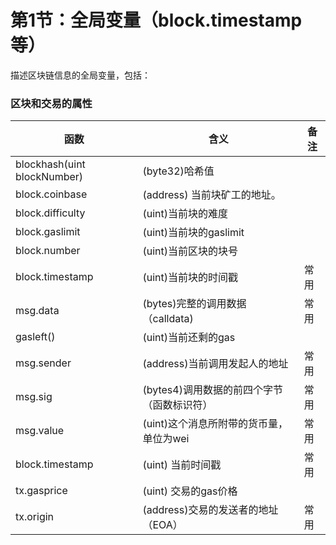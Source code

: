 # 第1节：全局变量（block.timestamp等）

描述区块链信息的全局变量，包括：

### 区块和交易的属性

| 函数                        | 含义                                       | 备注 |
| --------------------------- | ------------------------------------------ | ---- |
| blockhash(uint blockNumber) | (byte32)哈希值                             |      |
| block.coinbase              | (address) 当前块矿工的地址。               |      |
| block.difficulty            | (uint)当前块的难度                         |      |
| block.gaslimit              | (uint)当前块的gaslimit                     |      |
| block.number                | (uint)当前区块的块号                       |      |
| block.timestamp             | (uint)当前块的时间戳                       | 常用 |
| msg.data                    | (bytes)完整的调用数据（calldata)           | 常用 |
| gasleft()                   | (uint)当前还剩的gas                        |      |
| msg.sender                  | (address)当前调用发起人的地址              | 常用 |
| msg.sig                     | (bytes4)调用数据的前四个字节（函数标识符） | 常用 |
| msg.value                   | (uint)这个消息所附带的货币量，单位为wei    | 常用 |
| block.timestamp             | (uint) 当前时间戳                          | 常用 |
| tx.gasprice                 | (uint) 交易的gas价格                       |      |
| tx.origin                   | (address)交易的发送者的地址（EOA）         | 常用 |

